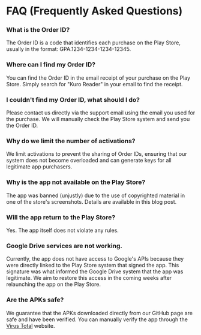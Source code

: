 # FAQ (Frequently Asked Questions)

### What is the Order ID?
The Order ID is a code that identifies each purchase on the Play Store, usually in the format: GPA.1234-1234-1234-12345.

### Where can I find my Order ID?
You can find the Order ID in the email receipt of your purchase on the Play Store. Simply search for "Kuro Reader" in your email to find the receipt.

### I couldn't find my Order ID, what should I do?
Please contact us directly via the support email using the email you used for the purchase. We will manually check the Play Store system and send you the Order ID.

### Why do we limit the number of activations?
We limit activations to prevent the sharing of Order IDs, ensuring that our system does not become overloaded and can generate keys for all legitimate app purchasers.

### Why is the app not available on the Play Store?
The app was banned (unjustly) due to the use of copyrighted material in one of the store's screenshots. Details are available in this blog post.

### Will the app return to the Play Store?
Yes. The app itself does not violate any rules.

### Google Drive services are not working.
Currently, the app does not have access to Google's APIs because they were directly linked to the Play Store system that signed the app. This signature was what informed the Google Drive system that the app was legitimate. We aim to restore this access in the coming weeks after relaunching the app on the Play Store.

### Are the APKs safe?
We guarantee that the APKs downloaded directly from our GitHub page are safe and have been verified. You can manually verify the app through the [Virus Total](https://www.virustotal.com/gui/home/upload) website.